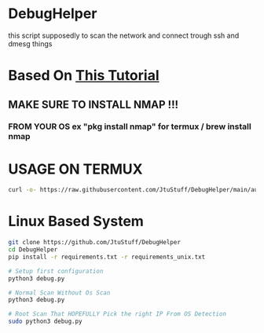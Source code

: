 # DebugHelper
this script supposedly to scan the network and connect trough ssh and dmesg things 

# Based On [This Tutorial](https://github.com/JtuStuff/DebugHelper/blob/main/tutors.md)
## MAKE SURE TO INSTALL NMAP !!! 
### FROM YOUR OS ex "pkg install nmap" for termux / brew install nmap

# USAGE ON TERMUX
```sh
curl -o- https://raw.githubusercontent.com/JtuStuff/DebugHelper/main/autoinstall.sh | bash
```

# Linux Based System
```sh
git clone https://github.com/JtuStuff/DebugHelper
cd DebugHelper
pip install -r requirements.txt -r requirements_unix.txt

# Setup first configuration
python3 debug.py

# Normal Scan Without Os Scan
python3 debug.py

# Root Scan That HOPEFULLY Pick the right IP From OS Detection
sudo python3 debug.py
```
